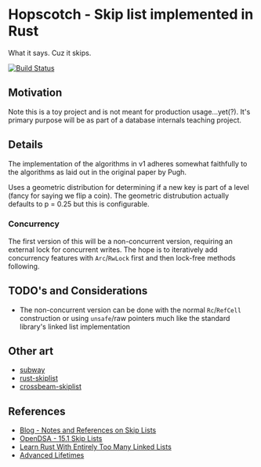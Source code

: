 # Hopscotch - Skip list implemented in Rust

What it says. Cuz it skips.

[![Build Status](https://github.com/nerdondon/hopscotch/actions/workflows/ci.yaml/badge.svg)](https://github.com/nerdondon/hopscotch/actions/workflows/ci.yaml)

## Motivation

Note this is a toy project and is not meant for production usage...yet(?). It's primary purpose will
be as part of a database internals teaching project.

## Details

The implementation of the algorithms in v1 adheres somewhat faithfully to the algorithms as laid out
in the original paper by Pugh.

Uses a geometric distribution for determining if a new key is part of a level (fancy for saying we
flip a coin). The geometric distrubution actually defaults to p = 0.25 but this is configurable.

### Concurrency

The first version of this will be a non-concurrent version, requiring an external lock for
concurrent writes. The hope is to iteratively add concurrency features with `Arc`/`RwLock` first and
then lock-free methods following.

## TODO's and Considerations

- The non-concurrent version can be done with the normal `Rc`/`RefCell` construction or using
  `unsafe`/raw pointers much like the standard library's linked list implementation

## Other art

- [subway](https://github.com/sushrut141/subway)
- [rust-skiplist](https://github.com/JP-Ellis/rust-skiplist)
- [crossbeam-skiplist](https://github.com/crossbeam-rs/crossbeam/tree/master/crossbeam-skiplist)

## References

- [Blog - Notes and References on Skip Lists](https://blog.nerdondon.com/skip-list/)
- [OpenDSA - 15.1 Skip Lists](https://opendsa-server.cs.vt.edu/OpenDSA/Books/CS3/html/SkipList.html)
- [Learn Rust With Entirely Too Many Linked Lists](https://rust-unofficial.github.io/too-many-lists/)
- [Advanced Lifetimes](http://web.mit.edu/rust-lang_v1.25/arch/amd64_ubuntu1404/share/doc/rust/html/book/second-edition/ch19-02-advanced-lifetimes.html)
